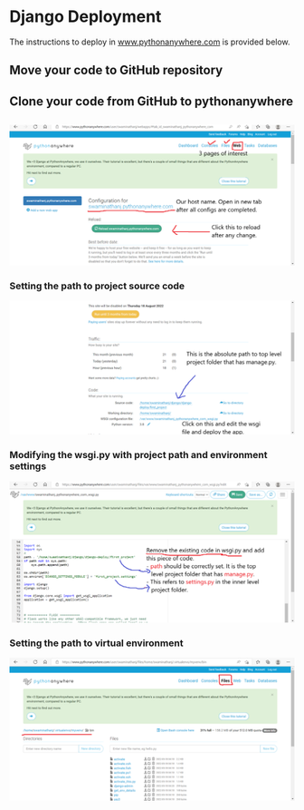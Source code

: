 # Django Deployment

The instructions to deploy in www.pythonanywhere.com is provided below.

## Move your code to GitHub repository

## Clone your code from GitHub to pythonanywhere

## 

![](deploy/0.png)

### Setting the path to project source code

![Setting the path to project source code](deploy/1.png)

### Modifying the wsgi.py with project path and environment settings

![Modifying the wsgi.py with project path and environment settings](deploy/wsgi.png)

### Setting the path to virtual environment

![Setting the path to virtual environment](deploy/files-1.png)
